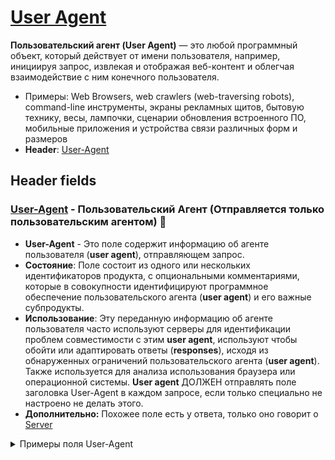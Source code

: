# [User Agent](https://www.rfc-editor.org/rfc/rfc9110#name-user-agents)

**Пользовательский агент (User Agent)** — это любой программный объект, который действует от имени пользователя, например, инициируя запрос, извлекая и отображая веб-контент и облегчая взаимодействие с ним конечного пользователя.

- Примеры: Web Browsers, web crawlers (web-traversing robots), command-line инструменты, экраны рекламных щитов, бытовую технику, весы, лампочки, сценарии обновления встроенного ПО, мобильные приложения и устройства связи различных форм и размеров
- **Header**: [User-Agent](https://www.rfc-editor.org/rfc/rfc9110#name-user-agent)


## Header fields

### [User-Agent](https://www.rfc-editor.org/rfc/rfc9110#name-user-agent) - Пользовательский Агент (Отправляется только пользовательским агентом) 🎩
- **User-Agent** - Это поле содержит информацию об агенте пользователя (**user agent**), отправляющем запрос.
- **Состояние**: Поле состоит из одного или нескольких идентификаторов продукта, с опциональными комментариями, которые в совокупности идентифицируют программное обеспечение пользовательского агента (**user agent**) и его важные субпродукты.
- **Использование**: Эту переданную информацию об агенте пользователя часто используют серверы для идентификации проблем совместимости с этим **user agent**, используют чтобы обойти или адаптировать ответы (**responses**), исходя из обнаруженных ограничений пользовательского агента (**user agent**). Также используется для анализа использования браузера или операционной системы. **User agent** ДОЛЖЕН отправлять поле заголовка User-Agent в каждом запросе, если только специально не настроено не делать этого.
- **Дополнительно:** Похожее поле есть у ответа, только оно говорит о [Server](https://www.rfc-editor.org/rfc/rfc9110#name-server)

<details><summary>Примеры поля User-Agent</summary>
<p>

User-Agent: Mozilla/5.0 (Windows NT 10.0; Win64; x64) AppleWebKit/537.36 (KHTML, like Gecko) Chrome/122.0.0.0 Safari/537.36 Edg/122.0.0.0 - **Edge Browser**

User-Agent: curl/8.4.0 - **CURL**

User-Agent: HTTPie - **HTTPie**

User-Agent: PostmanRuntime/7.36.3 - **Postman**

User-Agent:
Mozilla/5.0 (Windows NT 10.0; Win64; x64) AppleWebKit/537.36 (KHTML, like Gecko) Code/1.87.0 Chrome/118.0.5993.159 Electron/27.3.2 Safari/537.36 - **VSCode**

</p>
</details>
